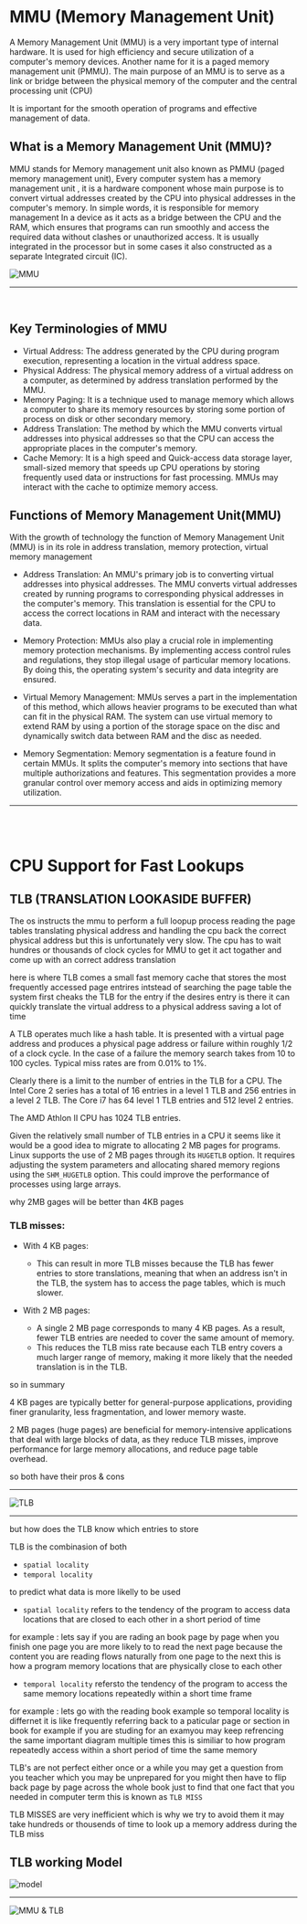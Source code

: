 # MMU (Memory Management Unit)

A Memory Management Unit (MMU) is a very important type of internal hardware. It is used for high efficiency and secure utilization of a computer's memory devices. Another name for it is a paged memory management unit (PMMU). The main purpose of an MMU is to serve as a link or bridge between the physical memory of the computer and the central processing unit (CPU)

It is important for the smooth operation of programs and effective management of data.

## What is a Memory Management Unit (MMU)?

MMU stands for Memory management unit also known as PMMU (paged memory management unit), Every computer system has a memory management unit , it is a hardware component whose main purpose is to convert virtual addresses created by the CPU into physical addresses in the computer's memory. In simple words, it is responsible for memory management In a device as it acts as a bridge between the CPU and the RAM, which ensures that programs can run smoothly and access the required data without clashes or unauthorized access. It is usually integrated in the processor but in some cases it also constructed as a separate Integrated circuit (IC).

![MMU](https://media.geeksforgeeks.org/wp-content/uploads/20240208232601/Screenshot-2024-02-08-231740.png)

---

<br>

## Key Terminologies of MMU

- Virtual Address: The address generated by the CPU during program execution, representing a location in the virtual address space.
- Physical Address: The physical memory address of a virtual address on a computer, as determined by address translation performed by the MMU.
- Memory Paging: It is a technique used to manage memory which allows a computer to share its memory resources by storing some portion of process on disk or other secondary memory.
- Address Translation: The method by which the MMU converts virtual addresses into physical addresses so that the CPU can access the appropriate places in the computer's memory.
- Cache Memory: It is a high speed and Quick-access data storage layer, small-sized memory that speeds up CPU operations by storing frequently used data or instructions for fast processing. MMUs may interact with the cache to optimize memory access.

## Functions of Memory Management Unit(MMU)

With the growth of technology the function of Memory Management Unit (MMU) is in its role in address translation, memory protection, virtual memory management

- Address Translation: An MMU's primary job is to converting virtual addresses into physical addresses. The MMU converts virtual addresses created by running programs to corresponding physical addresses in the computer's memory. This translation is essential for the CPU to access the correct locations in RAM and interact with the necessary data.

- Memory Protection: MMUs also play a crucial role in implementing memory protection mechanisms. By implementing access control rules and regulations, they stop illegal usage of particular memory locations. By doing this, the operating system's security and data integrity are ensured.

- Virtual Memory Management: MMUs serves a part in the implementation of this method, which allows heavier programs to be executed than what can fit in the physical RAM. The system can use virtual memory to extend RAM by using a portion of the storage space on the disc and dynamically switch data between RAM and the disc as needed.

- Memory Segmentation: Memory segmentation is a feature found in certain MMUs. It splits the computer's memory into sections that have multiple authorizations and features. This segmentation provides a more granular control over memory access and aids in optimizing memory utilization.

---

<br>
<br>

# CPU Support for Fast Lookups

## TLB (TRANSLATION LOOKASIDE BUFFER)

The os instructs the mmu to perform a full loopup process reading the page tables translating physical address and handling the cpu back the correct physical address but this is unfortunately very slow. The cpu has to wait hundres or thousands of clock cycles for MMU to get it act togather and come up with an correct address translation

here is where TLB comes a small fast memory cache that stores the most frequently accessed page entrires intstead of searching the page table the system first cheaks the TLB for the entry if the desires entry is there it can quickly translate the virtual address to a physical address saving a lot of time

A TLB operates much like a hash table. It is presented with a virtual page address and produces a physical page address or failure within roughly 1/2 of a clock cycle.
In the case of a failure the memory search takes from 10 to 100 cycles. Typical miss rates are from 0.01% to 1%.

Clearly there is a limit to the number of entries in the TLB for a CPU.
The Intel Core 2 series has a total of 16 entries in a level 1 TLB and 256 entries in a level 2 TLB. The Core i7 has 64 level 1 TLB entries and 512 level 2 entries.

The AMD Athlon II CPU has 1024 TLB entries.

Given the relatively small number of TLB entries in a CPU it seems
like it would be a good idea to migrate to allocating 2 MB pages for
programs. Linux supports the use of 2 MB pages through its `HUGETLB`
option. It requires adjusting the system parameters and allocating shared
memory regions using the `SHM_HUGETLB` option. This could improve the
performance of processes using large arrays.

why 2MB gages will be better than 4KB pages

### TLB misses:

- With 4 KB pages:

  - This can result in more TLB misses because the TLB has fewer entries to store translations, meaning that when an address isn't in the TLB, the system has to access the page tables, which is much slower.

- With 2 MB pages:

  - A single 2 MB page corresponds to many 4 KB pages. As a result, fewer TLB entries are needed to cover the same amount of memory.
  - This reduces the TLB miss rate because each TLB entry covers a much larger range of memory, making it more likely that the needed translation is in the TLB.

so in summary

4 KB pages are typically better for general-purpose applications, providing finer granularity, less fragmentation, and lower
memory waste.

2 MB pages (huge pages) are beneficial for memory-intensive applications that deal with large blocks of data, as they reduce TLB misses, improve performance for large memory allocations, and reduce page table overhead.

so both have their pros & cons

---

![TLB](https://cstaleem.com/wp-content/uploads/2020/05/Translation-Look-aside-Buffer-TLB.jpg)

---

but how does the TLB know which entries to store

TLB is the combinasion of both

- `spatial locality`
- `temporal locality`

to predict what data is more likelly to be used

- `spatial locality` refers to the tendency of the program to access data locations that are closed to each other in a short period of time

for example : lets say if you are rading an book page by page when you finish one page you are more likely to to read the next page because the content you are reading flows naturally from one page to the next this is how a program memory locations that are physically close to each other

- `temporal locality` refersto the tendency of the program to access the same memory locations repeatedly within a short time frame

for example : lets go with the reading book example so temporal locality is differnet it is like frequently referring back to a paticular page or section in book for example if you are studing for an examyou may keep refrencing the same important diagram multiple times this is similiar to how program repeatedly access within a short period of time the same memory

TLB's are not perfect either once or a while you may get a question from you teacher which you may be unprepared for you might then have to flip back page by page across the whole book just to find that one fact that you needed in computer term this is known as `TLB MISS`

TLB MISSES are very inefficient which is why we try to avoid them it may take hundreds or thousends of time to look up a memory address during the TLB miss

## TLB working Model

![model](https://cstaleem.com/wp-content/uploads/2020/05/cache-and-TLB-working-together.jpg)

---

![MMU & TLB](https://sf.ezoiccdn.com/ezoimgfmt/cstaleem.com/wp-content/uploads/2020/05/MMU.jpg?ezimgfmt=ng%3Awebp%2Fngcb1%2Frs%3Adevice%2Frscb1-1)
